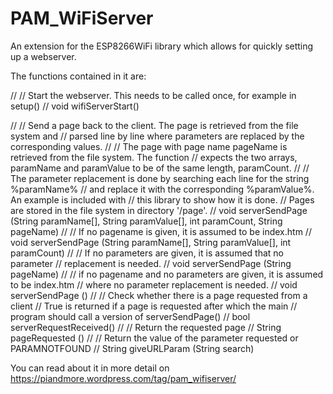 # PAM_WiFiServer

An extension for the ESP8266WiFi library which allows for quickly setting up a webserver.

The functions contained in it are:

//
// Start the webserver. This needs to be called once, for example in setup()
//
void wifiServerStart()

//
// Send a page back to the client. The page is retrieved from the file system and
// parsed line by line where parameters are replaced by the corresponding values.
//
// The page with page name pageName is retrieved from the file system. The function
// expects the two arrays, paramName and paramValue to be of the same length, paramCount.
//
// The parameter replacement is done by searching each line for the string %paramName%
// and replace it with the corresponding %paramValue%. An example is included with
// this library to show how it is done.
// Pages are stored in the file system in directory '/page'.
//
void serverSendPage (String paramName[], String paramValue[], int paramCount, String pageName)
//
// If no pagename is given, it is assumed to be index.htm
//
void serverSendPage (String paramName[], String paramValue[], int paramCount)
//
// If no parameters are given, it is assumed that no parameter
// replacement is needed.
//
void serverSendPage (String pageName)
//
// if no pagename and no parameters are given, it is assumed to be index.htm
// where no parameter replacement is needed.
//
void serverSendPage ()
//
// Check whether there is a page requested from a client
// True is returned if a page is requested after which the main
// program should call a version of serverSendPage()
//
bool serverRequestReceived()
//
// Return the requested page
//
String pageRequested ()
//
// Return the value of the parameter requested or PARAMNOTFOUND
//
String giveURLParam (String search)

You can read about it in more detail on https://piandmore.wordpress.com/tag/pam_wifiserver/

